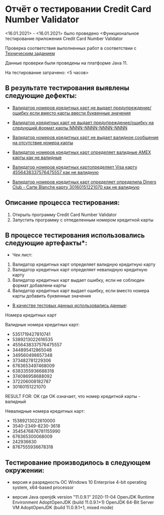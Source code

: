 # Отчёт о тестировании Credit Card Number Validator

<16.01.2021> - <16.01.2021> было проведено <Функциональное тестирование приложения Credit Card Number Validator

Проверка соответствия выполненных работ  в соответствии с [Техническим заданием](https://github.com/netology-code/javaqa-homeworks/tree/master/intro)

Данные проверки были проведены на платформе Java 11.

На тестирование затрачено: <5 часов>

## В результате тестирования выявлены следующие дефекты:

* [Валидатор номеров кредитных карт не выдает предупреждение/ошибку если вместо карты ввести буквенные значения](https://github.com/Sininerebane/ja_1_2/issues/6)

* [Валидатор кредитных карт не выдает предупреждение/ошибку на следующий формат карты NNNN-NNNN-NNNN-NNNN ](https://github.com/Sininerebane/ja_1_2/issues/5)


* [Валидатор номеров кредитных карт не выдает валидное сообщение на отсутствие номера карты](https://github.com/Sininerebane/ja_1_2/issues/1)

* [Валидатор номеров кредитных карт определяет валидные AMEX карты как не валидные](https://github.com/Sininerebane/ja_1_2/issues/4)

* [Валидатор номеров кредитных картопределяет Visa карту 4556438337576475557 как не валидную](https://github.com/Sininerebane/ja_1_2/issues/2)

* [Валидатор номеров кредитных карт определяет определила Diners Club - Carte Blanche карту 30160151221070 как не валидную](https://github.com/Sininerebane/ja_1_2/issues/3)

## Описание процесса тестирования:
1. Открыть программу Credit Card Number Validator
2. Запустить программу с отпеделенным номером кредитной карты


## В процессе тестирования использовались следующие артефакты*:

* Чек лист:
1. Валидатор кредитных карт определяет валидную кредитную карту
2. Валидатор кредитных карт определяет невалидную кредитную карту
3. Валидатор кредитных карт выдает ошибку, если не соблюден формат добавлени карты
4. Валидатор кредитных карт выдает ошибку, если вместо номера карты добавить буквенные значения


* [В качестве тестовых данных использовались данные](https://www.freeformatter.com/credit-card-number-generator-validator.html):

Номера кредитных карт

Валидные номера кредитных карт:

* 5351719427810741
* 5389213022616535
* 4556438337576475557
* 344895412865048
* 349560498657348
* 373482781229306
* 6763653497468009
* 6383355936688318
* 374086958688092
* 372206008182787
* 30160151221070

RESULT FOR: OK
где OK означает, что номер кредитной карты - валидный

Невалидные номера кредитных карт:

* 15389213022610000
* 3540-2349-8230-3618
* 3545476876781155990
* 676365300068009
* 242936630
* 8767555936678318

## Тестирование производилось в следующем окружении:

* версия и разрядность ОС
  Windows 10 Enterprise
  4-bit operating system, x64-based processor

* версия Java
  openjdk version "11.0.9.1" 2020-11-04
  OpenJDK Runtime Environment AdoptOpenJDK (build 11.0.9.1+1)
  OpenJDK 64-Bit Server VM AdoptOpenJDK (build 11.0.9.1+1, mixed mode)




